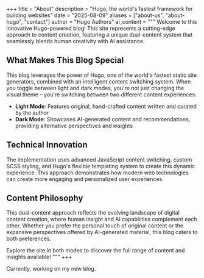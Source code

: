 +++
title = "About"
description = "Hugo, the world's fastest framework for building websites"
date = "2025-08-09"
aliases = ["about-us", "about-hugo", "contact"]
author = "Hugo Authors"
ai_content = """
Welcome to this innovative Hugo-powered blog! This site represents a cutting-edge approach to content creation, featuring a unique dual-content system that seamlessly blends human creativity with AI assistance.

## What Makes This Blog Special

This blog leverages the power of Hugo, one of the world's fastest static site generators, combined with an intelligent content switching system. When you toggle between light and dark modes, you're not just changing the visual theme – you're switching between two different content experiences:

- **Light Mode**: Features original, hand-crafted content written and curated by the author
- **Dark Mode**: Showcases AI-generated content and recommendations, providing alternative perspectives and insights

## Technical Innovation

The implementation uses advanced JavaScript content switching, custom SCSS styling, and Hugo's flexible templating system to create this dynamic experience. This approach demonstrates how modern web technologies can create more engaging and personalized user experiences.

## Content Philosophy

This dual-content approach reflects the evolving landscape of digital content creation, where human insight and AI capabilities complement each other. Whether you prefer the personal touch of original content or the expansive perspectives offered by AI-generated material, this blog caters to both preferences.

Explore the site in both modes to discover the full range of content and insights available!
"""
+++

Currently, working on my new blog.

